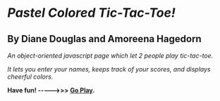 ***Pastel Colored Tic-Tac-Toe!***
====================
By Diane Douglas and Amoreena Hagedorn
---------------------
*An object-oriented javascript page which let 2 people play tic-tac-toe.*

*It lets you enter your names, keeps track of your scores, and displays cheerful colors.*

**Have fun! ----->>> [Go Play](http://playtictactoe.site44.com/).**